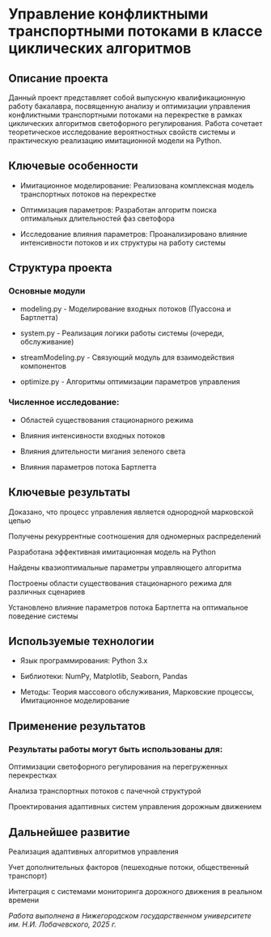 # Управление конфликтными транспортными потоками в классе циклических алгоритмов
## Описание проекта
Данный проект представляет собой выпускную квалификационную работу бакалавра, посвященную анализу и оптимизации управления конфликтными транспортными потоками на перекрестке в рамках циклических алгоритмов светофорного регулирования. Работа сочетает теоретическое исследование вероятностных свойств системы и практическую реализацию имитационной модели на Python.

## Ключевые особенности
- Имитационное моделирование: Реализована комплексная модель транспортных потоков на перекрестке

- Оптимизация параметров: Разработан алгоритм поиска оптимальных длительностей фаз светофора

- Исследование влияния параметров: Проанализировано влияние интенсивности потоков и их структуры на работу системы

## Структура проекта
### Основные модули
- modeling.py - Моделирование входных потоков (Пуассона и Бартлетта)

- system.py - Реализация логики работы системы (очереди, обслуживание)

- streamModeling.py - Связующий модуль для взаимодействия компонентов

- optimize.py - Алгоритмы оптимизации параметров управления

### Численное исследование:

- Областей существования стационарного режима

- Влияния интенсивности входных потоков

- Влияния длительности мигания зеленого света

- Влияния параметров потока Бартлетта

## Ключевые результаты
Доказано, что процесс управления является однородной марковской цепью

Получены рекуррентные соотношения для одномерных распределений

Разработана эффективная имитационная модель на Python

Найдены квазиоптимальные параметры управляющего алгоритма

Построены области существования стационарного режима для различных сценариев

Установлено влияние параметров потока Бартлетта на оптимальное поведение системы

## Используемые технологии
- Язык программирования: Python 3.x

- Библиотеки: NumPy, Matplotlib, Seaborn, Pandas

- Методы: Теория массового обслуживания, Марковские процессы, Имитационное моделирование
  
## Применение результатов
### Результаты работы могут быть использованы для:

Оптимизации светофорного регулирования на перегруженных перекрестках

Анализа транспортных потоков с пачечной структурой

Проектирования адаптивных систем управления дорожным движением

## Дальнейшее развитие
Реализация адаптивных алгоритмов управления

Учет дополнительных факторов (пешеходные потоки, общественный транспорт)

Интеграция с системами мониторинга дорожного движения в реальном времени

_Работа выполнена в Нижегородском государственном университете им. Н.И. Лобачевского, 2025 г._
